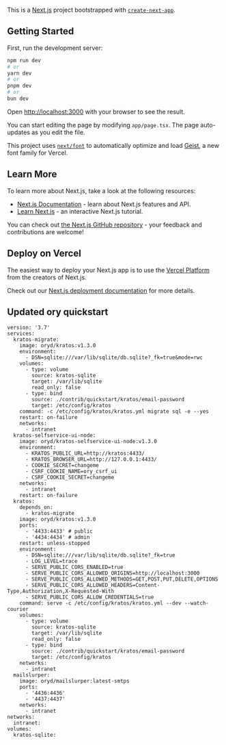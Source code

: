 This is a [Next.js](https://nextjs.org) project bootstrapped with [`create-next-app`](https://nextjs.org/docs/app/api-reference/cli/create-next-app).

## Getting Started

First, run the development server:

```bash
npm run dev
# or
yarn dev
# or
pnpm dev
# or
bun dev
```

Open [http://localhost:3000](http://localhost:3000) with your browser to see the result.

You can start editing the page by modifying `app/page.tsx`. The page auto-updates as you edit the file.

This project uses [`next/font`](https://nextjs.org/docs/app/building-your-application/optimizing/fonts) to automatically optimize and load [Geist](https://vercel.com/font), a new font family for Vercel.

## Learn More

To learn more about Next.js, take a look at the following resources:

- [Next.js Documentation](https://nextjs.org/docs) - learn about Next.js features and API.
- [Learn Next.js](https://nextjs.org/learn) - an interactive Next.js tutorial.

You can check out [the Next.js GitHub repository](https://github.com/vercel/next.js) - your feedback and contributions are welcome!

## Deploy on Vercel

The easiest way to deploy your Next.js app is to use the [Vercel Platform](https://vercel.com/new?utm_medium=default-template&filter=next.js&utm_source=create-next-app&utm_campaign=create-next-app-readme) from the creators of Next.js.

Check out our [Next.js deployment documentation](https://nextjs.org/docs/app/building-your-application/deploying) for more details.

## Updated ory quickstart
```
version: '3.7'
services:
  kratos-migrate:
    image: oryd/kratos:v1.3.0
    environment:
      - DSN=sqlite:///var/lib/sqlite/db.sqlite?_fk=true&mode=rwc
    volumes:
      - type: volume
        source: kratos-sqlite
        target: /var/lib/sqlite
        read_only: false
      - type: bind
        source: ./contrib/quickstart/kratos/email-password
        target: /etc/config/kratos
    command: -c /etc/config/kratos/kratos.yml migrate sql -e --yes
    restart: on-failure
    networks:
      - intranet
  kratos-selfservice-ui-node:
    image: oryd/kratos-selfservice-ui-node:v1.3.0
    environment:
      - KRATOS_PUBLIC_URL=http://kratos:4433/
      - KRATOS_BROWSER_URL=http://127.0.0.1:4433/
      - COOKIE_SECRET=changeme
      - CSRF_COOKIE_NAME=ory_csrf_ui
      - CSRF_COOKIE_SECRET=changeme
    networks:
      - intranet
    restart: on-failure
  kratos:
    depends_on:
      - kratos-migrate
    image: oryd/kratos:v1.3.0
    ports:
      - '4433:4433' # public
      - '4434:4434' # admin
    restart: unless-stopped
    environment:
      - DSN=sqlite:///var/lib/sqlite/db.sqlite?_fk=true
      - LOG_LEVEL=trace
      - SERVE_PUBLIC_CORS_ENABLED=true
      - SERVE_PUBLIC_CORS_ALLOWED_ORIGINS=http://localhost:3000
      - SERVE_PUBLIC_CORS_ALLOWED_METHODS=GET,POST,PUT,DELETE,OPTIONS
      - SERVE_PUBLIC_CORS_ALLOWED_HEADERS=Content-Type,Authorization,X-Requested-With
      - SERVE_PUBLIC_CORS_ALLOW_CREDENTIALS=true
    command: serve -c /etc/config/kratos/kratos.yml --dev --watch-courier
    volumes:
      - type: volume
        source: kratos-sqlite
        target: /var/lib/sqlite
        read_only: false
      - type: bind
        source: ./contrib/quickstart/kratos/email-password
        target: /etc/config/kratos
    networks:
      - intranet
  mailslurper:
    image: oryd/mailslurper:latest-smtps
    ports:
      - '4436:4436'
      - '4437:4437'
    networks:
      - intranet
networks:
  intranet:
volumes:
  kratos-sqlite:
```
